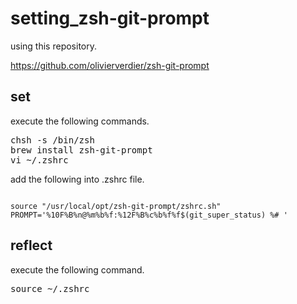 # setting_zsh-git-prompt

using this repository.

https://github.com/olivierverdier/zsh-git-prompt

## set
execute the following commands.
<pre>
chsh -s /bin/zsh
brew install zsh-git-prompt
vi ~/.zshrc
</pre>
add the following into .zshrc file.
<pre><code>
source "/usr/local/opt/zsh-git-prompt/zshrc.sh"
PROMPT='%10F%B%n@%m%b%f:%12F%B%c%b%f%f$(git_super_status) %# '
</code></pre>

## reflect
execute the following command.
<pre>
source ~/.zshrc
</pre>
